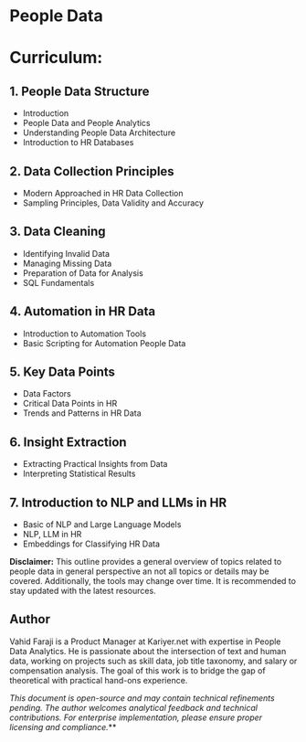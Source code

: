 
# People Data 

# Curriculum: 

## 1. People Data Structure
- Introduction
- People Data and People Analytics
- Understanding People Data Architecture
- Introduction to HR Databases

## 2. Data Collection Principles
- Modern Approached in HR Data Collection
- Sampling Principles, Data Validity and Accuracy

## 3. Data Cleaning
- Identifying Invalid Data 
- Managing Missing Data
- Preparation of Data for Analysis
- SQL Fundamentals

## 4. Automation in HR Data 
- Introduction to Automation Tools
- Basic Scripting for Automation People Data 

## 5. Key Data Points
- Data Factors
- Critical Data Points in HR
- Trends and Patterns in HR Data

## 6. Insight Extraction
- Extracting Practical Insights from Data
- Interpreting Statistical Results

## 7. Introduction to NLP and LLMs in HR
- Basic of NLP and Large Language Models
- NLP, LLM in HR 
- Embeddings for Classifying HR Data

**Disclaimer:** This outline provides a general overview of topics related to people data in general perspective an not all topics or details may be covered. 
Additionally, the tools may change over time. It is recommended to stay updated with the latest resources.

## Author 
Vahid Faraji is a Product Manager at Kariyer.net with expertise in People Data Analytics. 
He is passionate about the intersection of text and human data, working on projects such as skill data, job title taxonomy, and salary or compensation analysis.
The goal of this work is to bridge the gap of theoretical  with practical hand-ons experience. 

*This document is open-source and may contain technical refinements pending. The author welcomes analytical feedback and technical contributions. For enterprise implementation, please ensure proper licensing and compliance.***

